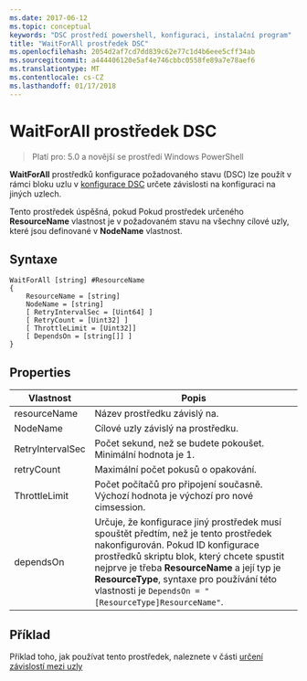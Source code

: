 ```yaml
---
ms.date: 2017-06-12
ms.topic: conceptual
keywords: "DSC prostředí powershell, konfiguraci, instalační program"
title: "WaitForAll prostředek DSC"
ms.openlocfilehash: 2054d2af7cd7dd839c62e77c1d4b6eee5cff34ab
ms.sourcegitcommit: a444406120e5af4e746cbbc0558fe89a7e78aef6
ms.translationtype: MT
ms.contentlocale: cs-CZ
ms.lasthandoff: 01/17/2018
---
```

# <a name="dsc-waitforall-resource"></a>WaitForAll prostředek DSC

> Platí pro: 5.0 a novější se prostředí Windows PowerShell

**WaitForAll** prostředků konfigurace požadovaného stavu (DSC) lze použít v rámci bloku uzlu v [konfigurace DSC](configurations.md) určete závislosti na konfiguraci na jiných uzlech.

Tento prostředek úspěšná, pokud Pokud prostředek určeného **ResourceName** vlastnost je v požadovaném stavu na všechny cílové uzly, které jsou definované v **NodeName** vlastnost.


## <a name="syntax"></a>Syntaxe

```
WaitForAll [string] #ResourceName
{
    ResourceName = [string]
    NodeName = [string]
    [ RetryIntervalSec = [Uint64] ]
    [ RetryCount = [Uint32] ] 
    [ ThrottleLimit = [Uint32]]
    [ DependsOn = [string[]] ]
}
```

## <a name="properties"></a>Properties

|  Vlastnost  |  Popis   | 
|---|---| 
| resourceName| Název prostředku závislý na.| 
| NodeName| Cílové uzly závislý na prostředku.| 
| RetryIntervalSec| Počet sekund, než se budete pokoušet. Minimální hodnota je 1.| 
| retryCount| Maximální počet pokusů o opakování.| 
| ThrottleLimit| Počet počítačů pro připojení současně. Výchozí hodnota je výchozí pro nové cimsession.| 
| dependsOn | Určuje, že konfigurace jiný prostředek musí spouštět předtím, než je tento prostředek nakonfigurován. Pokud ID konfigurace prostředků skriptu blok, který chcete spustit nejprve je třeba __ResourceName__ a její typ je __ResourceType__, syntaxe pro používání této vlastnosti je `DependsOn = "[ResourceType]ResourceName"`.|


## <a name="example"></a>Příklad

Příklad toho, jak používat tento prostředek, naleznete v části [určení závislostí mezi uzly](crossNodeDependencies.md)

